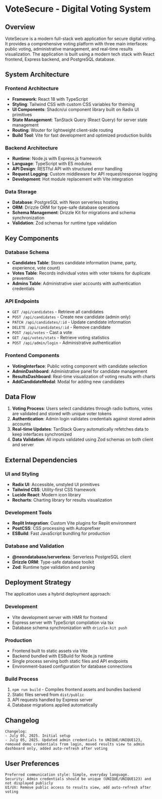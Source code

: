 # VoteSecure - Digital Voting System

## Overview

VoteSecure is a modern full-stack web application for secure digital voting. It provides a comprehensive voting platform with three main interfaces: public voting, administrative management, and real-time results visualization. The application is built using a modern tech stack with React frontend, Express backend, and PostgreSQL database.

## System Architecture

### Frontend Architecture
- **Framework**: React 18 with TypeScript
- **Styling**: Tailwind CSS with custom CSS variables for theming
- **UI Components**: Shadcn/ui component library built on Radix UI primitives
- **State Management**: TanStack Query (React Query) for server state management
- **Routing**: Wouter for lightweight client-side routing
- **Build Tool**: Vite for fast development and optimized production builds

### Backend Architecture
- **Runtime**: Node.js with Express.js framework
- **Language**: TypeScript with ES modules
- **API Design**: RESTful API with structured error handling
- **Request Logging**: Custom middleware for API request/response logging
- **Development**: Hot module replacement with Vite integration

### Data Storage
- **Database**: PostgreSQL with Neon serverless hosting
- **ORM**: Drizzle ORM for type-safe database operations
- **Schema Management**: Drizzle Kit for migrations and schema synchronization
- **Validation**: Zod schemas for runtime type validation

## Key Components

### Database Schema
- **Candidates Table**: Stores candidate information (name, party, experience, vote count)
- **Votes Table**: Records individual votes with voter tokens for duplicate prevention
- **Admins Table**: Administrative user accounts with authentication credentials

### API Endpoints
- `GET /api/candidates` - Retrieve all candidates
- `POST /api/candidates` - Create new candidate (admin only)
- `PATCH /api/candidates/:id` - Update candidate information
- `DELETE /api/candidates/:id` - Remove candidate
- `POST /api/votes` - Cast a vote
- `GET /api/votes/stats` - Retrieve voting statistics
- `POST /api/admin/login` - Administrative authentication

### Frontend Components
- **VotingInterface**: Public voting component with candidate selection
- **AdminDashboard**: Administrative panel for candidate management
- **ResultsDashboard**: Real-time visualization of voting results with charts
- **AddCandidateModal**: Modal for adding new candidates

## Data Flow

1. **Voting Process**: Users select candidates through radio buttons, votes are validated and stored with unique voter tokens
2. **Authentication**: Admin login validates credentials against stored admin accounts
3. **Real-time Updates**: TanStack Query automatically refetches data to keep interfaces synchronized
4. **Data Validation**: All inputs validated using Zod schemas on both client and server

## External Dependencies

### UI and Styling
- **Radix UI**: Accessible, unstyled UI primitives
- **Tailwind CSS**: Utility-first CSS framework
- **Lucide React**: Modern icon library
- **Recharts**: Charting library for results visualization

### Development Tools
- **Replit Integration**: Custom Vite plugins for Replit environment
- **PostCSS**: CSS processing with Autoprefixer
- **ESBuild**: Fast JavaScript bundling for production

### Database and Validation
- **@neondatabase/serverless**: Serverless PostgreSQL client
- **Drizzle ORM**: Type-safe database toolkit
- **Zod**: Runtime type validation and parsing

## Deployment Strategy

The application uses a hybrid deployment approach:

### Development
- Vite development server with HMR for frontend
- Express server with TypeScript compilation via tsx
- Database schema synchronization with `drizzle-kit push`

### Production
- Frontend built to static assets via Vite
- Backend bundled with ESBuild for Node.js runtime
- Single process serving both static files and API endpoints
- Environment-based configuration for database connections

### Build Process
1. `npm run build` - Compiles frontend assets and bundles backend
2. Static files served from `dist/public`
3. API requests handled by Express server
4. Database migrations applied automatically

## Changelog
```
Changelog:
- July 05, 2025. Initial setup
- July 05, 2025. Updated admin credentials to UNIQUE/UNIQUE123, removed demo credentials from login, moved results view to admin dashboard only, added auto-refresh after voting
```

## User Preferences
```
Preferred communication style: Simple, everyday language.
Security: Admin credentials should be unique (UNIQUE/UNIQUE123) and not displayed publicly
UI/UX: Remove public access to results view, add auto-refresh after voting
```